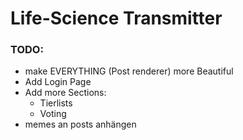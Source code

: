 # Life-Science Transmitter

### TODO:
- make EVERYTHING (Post renderer) more Beautiful
- Add Login Page
- Add more Sections:
  - Tierlists
  - Voting
- memes an posts anhängen

